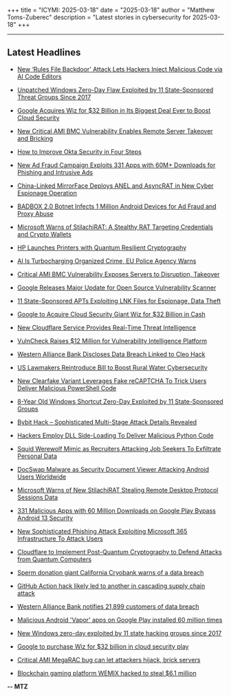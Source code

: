+++
title = "ICYMI: 2025-03-18"
date = "2025-03-18"
author = "Matthew Toms-Zuberec"
description = "Latest stories in cybersecurity for 2025-03-18"
+++

---------------------------------------------------------------------------
## Latest Headlines
- [New ‘Rules File Backdoor’ Attack Lets Hackers Inject Malicious Code via AI Code Editors](https://thehackernews.com/2025/03/new-rules-file-backdoor-attack-lets.html)

- [Unpatched Windows Zero-Day Flaw Exploited by 11 State-Sponsored Threat Groups Since 2017](https://thehackernews.com/2025/03/unpatched-windows-zero-day-flaw.html)

- [Google Acquires Wiz for $32 Billion in Its Biggest Deal Ever to Boost Cloud Security](https://thehackernews.com/2025/03/google-acquires-wiz-for-32-billion-in.html)

- [New Critical AMI BMC Vulnerability Enables Remote Server Takeover and Bricking](https://thehackernews.com/2025/03/new-critical-ami-bmc-vulnerability.html)

- [How to Improve Okta Security in Four Steps](https://thehackernews.com/2025/03/how-to-improve-okta-security-in-four.html)

- [New Ad Fraud Campaign Exploits 331 Apps with 60M+ Downloads for Phishing and Intrusive Ads](https://thehackernews.com/2025/03/new-ad-fraud-campaign-exploits-331-apps.html)

- [China-Linked MirrorFace Deploys ANEL and AsyncRAT in New Cyber Espionage Operation](https://thehackernews.com/2025/03/china-linked-mirrorface-deploys-anel.html)

- [BADBOX 2.0 Botnet Infects 1 Million Android Devices for Ad Fraud and Proxy Abuse](https://thehackernews.com/2025/03/badbox-20-botnet-infects-1-million.html)

- [Microsoft Warns of StilachiRAT: A Stealthy RAT Targeting Credentials and Crypto Wallets](https://thehackernews.com/2025/03/microsoft-warns-of-stilachirat-stealthy.html)

- [HP Launches Printers with Quantum Resilient Cryptography](https://www.securityweek.com/hp-launches-printers-with-quantum-resilient-cryptography/)

- [AI Is Turbocharging Organized Crime, EU Police Agency Warns](https://www.securityweek.com/ai-is-turbocharging-organized-crime-eu-police-agency-warns/)

- [Critical AMI BMC Vulnerability Exposes Servers to Disruption, Takeover](https://www.securityweek.com/critical-ami-bmc-vulnerability-exposes-servers-to-disruption-takeover/)

- [Google Releases Major Update for Open Source Vulnerability Scanner](https://www.securityweek.com/google-releases-major-update-for-open-source-vulnerability-scanner/)

- [11 State-Sponsored APTs Exploiting LNK Files for Espionage, Data Theft](https://www.securityweek.com/11-state-sponsored-apts-exploiting-lnk-files-for-espionage-data-theft/)

- [Google to Acquire Cloud Security Giant Wiz for $32 Billion in Cash](https://www.securityweek.com/google-to-acquire-cloud-security-giant-wiz-for-32-billion-in-cash/)

- [New Cloudflare Service Provides Real-Time Threat Intelligence](https://www.securityweek.com/new-cloudflare-service-provides-real-time-threat-intelligence/)

- [VulnCheck Raises $12 Million for Vulnerability Intelligence Platform](https://www.securityweek.com/vulncheck-raises-12-million-for-vulnerability-intelligence-platform/)

- [Western Alliance Bank Discloses Data Breach Linked to Cleo Hack](https://www.securityweek.com/western-alliance-bank-discloses-data-breach-linked-to-cleo-hack/)

- [US Lawmakers Reintroduce Bill to Boost Rural Water Cybersecurity](https://www.securityweek.com/us-lawmakers-reintroduce-bill-to-boost-rural-water-cybersecurity/)

- [New Clearfake Variant Leverages Fake reCAPTCHA To Trick Users Deliver Malicious PowerShell Code](https://cybersecuritynews.com/new-clearfake-variant-leverages-fake-recaptcha/)

- [8-Year Old Windows Shortcut Zero-Day Exploited by 11 State-Sponsored Groups](https://cybersecuritynews.com/8-year-old-windows-shortcut-zero-day/)

- [Bybit Hack – Sophisticated Multi-Stage Attack Details Revealed](https://cybersecuritynews.com/bybit-hack-sophisticated-multi-stage-attack/)

- [Hackers Employ DLL Side-Loading To Deliver Malicious Python Code](https://cybersecuritynews.com/hackers-employ-dll-side-loading/)

- [Squid Werewolf Mimic as Recruiters Attacking Job Seekers To Exfiltrate Personal Data](https://cybersecuritynews.com/squid-werewolf-mimic-as-recruiters-attacking-job-seekers/)

- [DocSwap Malware as Security Document Viewer Attacking Android Users Worldwide](https://cybersecuritynews.com/docswap-malware-as-security-document-viewer/)

- [Microsoft Warns of New StilachiRAT Stealing Remote Desktop Protocol Sessions Data](https://cybersecuritynews.com/microsoft-warns-of-new-stilachirat/)

- [331 Malicious Apps with 60 Million Downloads on Google Play Bypass Android 13 Security](https://cybersecuritynews.com/331-malicious-apps-google-play/)

- [New Sophisticated Phishing Attack Exploiting Microsoft 365 Infrastructure To Attack Users](https://cybersecuritynews.com/new-sophisticated-phishing-attack/)

- [Cloudflare to Implement Post-Quantum Cryptography to Defend Attacks from Quantum Computers](https://cybersecuritynews.com/cloudflare-to-implement-post-quantum-cryptography/)

- [Sperm donation giant California Cryobank warns of a data breach](https://www.bleepingcomputer.com/news/security/sperm-donation-giant-california-cryobank-warns-of-a-data-breach/)

- [GitHub Action hack likely led to another in cascading supply chain attack](https://www.bleepingcomputer.com/news/security/github-action-hack-likely-led-to-another-in-cascading-supply-chain-attack/)

- [Western Alliance Bank notifies 21,899 customers of data breach](https://www.bleepingcomputer.com/news/security/western-alliance-bank-notifies-21-899-customers-of-data-breach/)

- [Malicious Android 'Vapor' apps on Google Play installed 60 million times](https://www.bleepingcomputer.com/news/security/malicious-android-vapor-apps-on-google-play-installed-60-million-times/)

- [New Windows zero-day exploited by 11 state hacking groups since 2017](https://www.bleepingcomputer.com/news/security/new-windows-zero-day-exploited-by-11-state-hacking-groups-since-2017/)

- [Google to purchase Wiz for $32 billion in cloud security play](https://www.bleepingcomputer.com/news/security/google-to-purchase-wiz-for-32-billion-in-cloud-security-play/)

- [Critical AMI MegaRAC bug can let attackers hijack, brick servers](https://www.bleepingcomputer.com/news/security/critical-ami-megarac-bug-can-let-attackers-hijack-brick-servers/)

- [Blockchain gaming platform WEMIX hacked to steal $6.1 million](https://www.bleepingcomputer.com/news/security/blockchain-gaming-platform-wemix-hacked-to-steal-61-million/)

**-- MTZ**